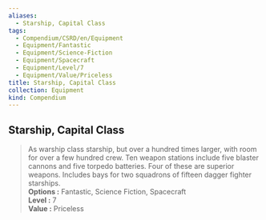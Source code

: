```yaml
---
aliases:
  - Starship, Capital Class
tags:
  - Compendium/CSRD/en/Equipment
  - Equipment/Fantastic
  - Equipment/Science-Fiction
  - Equipment/Spacecraft
  - Equipment/Level/7
  - Equipment/Value/Priceless
title: Starship, Capital Class
collection: Equipment
kind: Compendium
---
```

## Starship, Capital Class  
  
>As warship class starship, but over a hundred times larger, with room for over a few hundred crew. Ten weapon stations include five blaster cannons and five torpedo batteries. Four of these are superior weapons. Includes bays for two squadrons of fifteen dagger fighter starships.  
> **Options :** Fantastic, Science Fiction, Spacecraft  
> **Level :** 7  
> **Value :** Priceless